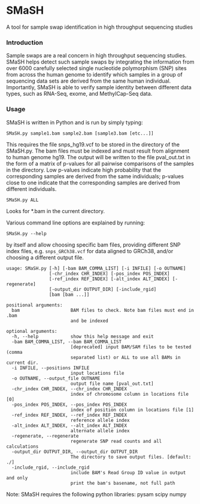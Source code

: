 # SMaSH
A tool for sample swap identification in high throughput sequencing studies

### Introduction ###

Sample swaps are a real concern in high throughput sequencing studies.  SMaSH helps detect such sample swaps by integrating the information from over 6000 carefully selected single nucleotide polymorphism (SNP) sites from across the human genome to identify which samples in a group of sequencing data sets are derived from the same human individual.  Importantly, SMaSH is able to verify sample identity between different data types, such as RNA-Seq, exome, and MethylCap-Seq data.

### Usage ###

SMaSH is written in Python and is run by simply typing:

    SMaSH.py sample1.bam sample2.bam [sample3.bam [etc...]]

This requires the file snps_hg19.vcf to be stored in the directory of the SMaSH.py.  The bam files must be indexed and must result from alignment to human genome hg19.  The output will be written to the file pval\_out.txt in the form of a matrix of p-values for all pairwise comparisons of the samples in the directory.  Low p-values indicate high probability that the corresponding samples are derived from the same individuals; p-values close to one indicate that the corresponding samples are derived from different individuals.

    SMaSH.py ALL

Looks for *.bam in the current directory.  

Various command line options are explained by running:

    SMaSH.py --help

by itself and allow choosing specific bam files, providing different SNP index files, e.g. `snps_GRCh38.vcf` for data aligned to GRCh38, and/or choosing a different output file.

```
usage: SMaSH.py [-h] [-bam BAM_COMMA_LIST] [-i INFILE] [-o OUTNAME]
                [-chr_index CHR_INDEX] [-pos_index POS_INDEX]
                [-ref_index REF_INDEX] [-alt_index ALT_INDEX] [-regenerate]
                [-output_dir OUTPUT_DIR] [-include_rgid]
                [bam [bam ...]]

positional arguments:
  bam                   BAM files to check. Note bam files must end in .bam
                        and be indexed

optional arguments:
  -h, --help            show this help message and exit
  -bam BAM_COMMA_LIST, --bam BAM_COMMA_LIST
                        [deprecated] input BAM/SAM files to be tested (comma
                        separated list) or ALL to use all BAMs in current dir.
  -i INFILE, --positions INFILE
                        input locations file
  -o OUTNAME, --output_file OUTNAME
                        output file name [pval_out.txt]
  -chr_index CHR_INDEX, --chr_index CHR_INDEX
                        index of chromosome column in locations file [0]
  -pos_index POS_INDEX, --pos_index POS_INDEX
                        index of position column in locations file [1]
  -ref_index REF_INDEX, --ref_index REF_INDEX
                        reference allele index
  -alt_index ALT_INDEX, --alt_index ALT_INDEX
                        alternate allele index
  -regenerate, --regenerate
                        regenerate SNP read counts and all calculations
  -output_dir OUTPUT_DIR, --output_dir OUTPUT_DIR
                        The directory to save output files. [default: ./]
  -include_rgid, --include_rgid
                        include BAM's Read Group ID value in output and only
                        print the bam's basename, not full path
```

Note: SMaSH requires the following python libraries:
    pysam
    scipy
    numpy
